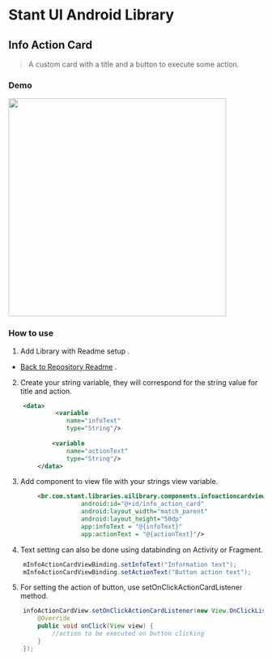 # Stant UI Android Library

## Info Action Card 
> A custom card with a title and a button to execute some action.

### Demo

<p>
  <img src="https://raw.githubusercontent.com/stantmob/stant-ui-android-library/master/ui-library/src/main/java/br/com/stant/libraries/uilibrary/components/infoactioncardview/doc/info_action_card.png"  width="430">
</p>

### How to use

1. Add Library with Readme setup .
* [Back to Repository Readme](https://github.com/stantmob/stant-ui-android-library#how-add-into-your-project) .


2. Create your string variable, they will correspond for the string value for title and action.
```xml
    <data>
             <variable
                name="infoText"
                type="String"/>
    
            <variable
                name="actionText"
                type="String"/>
        </data>
```

3. Add component to view file with your strings view variable. 
```xml
        <br.com.stant.libraries.uilibrary.components.infoactioncardview.InfoActionCardView
                    android:id="@+id/info_action_card"
                    android:layout_width="match_parent"
                    android:layout_height="50dp"
                    app:infoText = "@{infoText}"
                    app:actionText = "@{actionText}"/>
```

4. Text setting can also be done using databinding on Activity or Fragment.
```java
    mInfoActionCardViewBinding.setInfoText("Information text");
    mInfoActionCardViewBinding.setActionText("Button action text");
```

5. For setting the action of button, use setOnClickActionCardListener method.
```java
    infoActionCardView.setOnClickActionCardListener(new View.OnClickListener() {
        @Override
        public void onClick(View view) {
            //action to be executed on button clicking
        }
    });
```